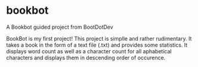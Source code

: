 # bookbot
A Bookbot guided project from BootDotDev

BookBot is my first project!
This project is simplle and rather rudimentary. 
It takes a book in the form of a text file (.txt) and provides some statistics.
It displays word count as well as a character count for all aphabetical characters
and displays them in descending order of occurence.
